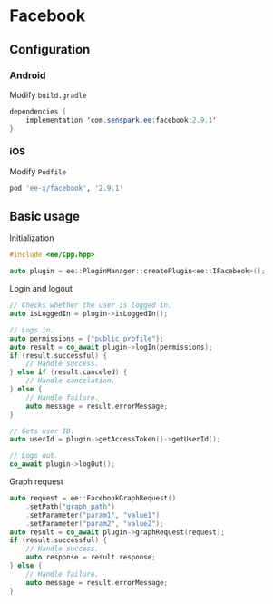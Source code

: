 # Facebook
## Configuration
### Android
Modify `build.gradle`
```java
dependencies {
    implementation 'com.senspark.ee:facebook:2.9.1'
}
```

### iOS
Modify `Podfile`
```ruby
pod 'ee-x/facebook', '2.9.1'
```

## Basic usage
Initialization
```cpp
#include <ee/Cpp.hpp>

auto plugin = ee::PluginManager::createPlugin<ee::IFacebook>();
```

Login and logout
```cpp
// Checks whether the user is logged in.
auto isLoggedIn = plugin->isLoggedIn();

// Logs in.
auto permissions = {"public_profile"};
auto result = co_await plugin->logIn(permissions);
if (result.successful) {
    // Handle success.
} else if (result.canceled) {
    // Handle cancelation.
} else {
    // Handle failure.
    auto message = result.errorMessage;
}

// Gets user ID.
auto userId = plugin->getAccessToken()->getUserId();

// Logs out.
co_await plugin->logOut();
```

Graph request
```cpp
auto request = ee::FacebookGraphRequest()
    .setPath("graph_path")
    .setParameter("param1", "value1")
    .setParameter("param2", "value2");
auto result = co_await plugin->graphRequest(request);
if (result.successful) {
    // Handle success.
    auto response = result.response;
} else {
    // Handle failure.
    auto message = result.errorMessage;
}
```